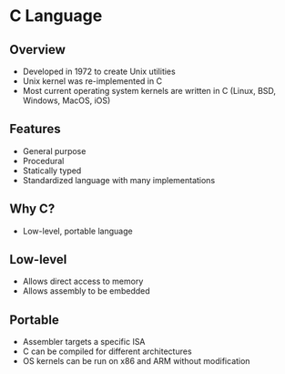 C Language
==========

Overview
--------

- Developed in 1972 to create Unix utilities
- Unix kernel was re-implemented in C
- Most current operating system kernels are written in C (Linux, BSD, Windows, MacOS, iOS)

Features
--------

- General purpose
- Procedural
- Statically typed
- Standardized language with many implementations

Why C?
------

- Low-level, portable language

Low-level
---------

- Allows direct access to memory
- Allows assembly to be embedded

Portable
--------

- Assembler targets a specific ISA
- C can be compiled for different architectures
- OS kernels can be run on x86 and ARM without modification
